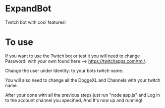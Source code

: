 # ExpandBot
 Twitch bot with cool features!
 
# To use
 If you want to use the Twitch bot or test it you will need to change Password: with your own found here --> https://twitchapps.com/tmi/. 
 
 Change the user under Identity: to your bots twitch name.
 
 You will also need to change all the DoggeXL and Channels with your twitch name. 
 
 After your done with all the previous steps just run "node app.js" and Log in to the account channel you specified, And It's now up and running!
